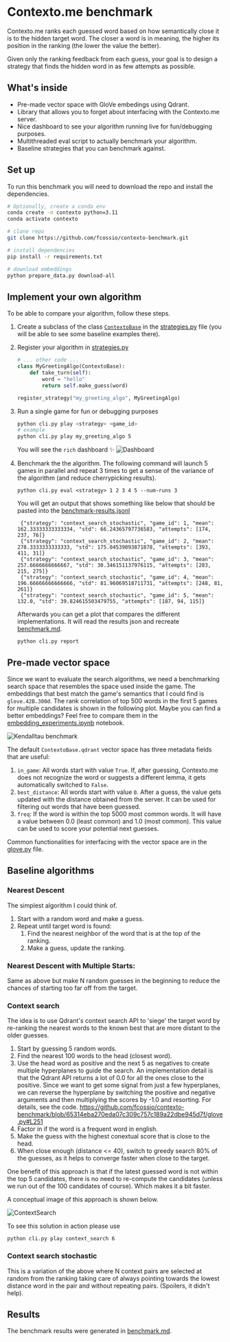 # Contexto.me benchmark

Contexto.me ranks each guessed word based on how semantically close it is to the hidden target word.
The closer a word is in meaning, the higher its position in the ranking (the lower the value the better).

Given only the ranking feedback from each guess,
your goal is to design a strategy that finds the hidden word in as few attempts as possible.

## What's inside

- Pre-made vector space with GloVe embedings using Qdrant.
- Library that allows you to forget about interfacing with the Contexto.me server.
- Nice dashboard to see your algorithm running live for fun/debugging purposes.
- Multithreaded eval script to actually benchmark your algorithm.
- Baseline strategies that you can benchmark against.

## Set up

To run this benchmark you will need to download the repo and install the dependencies.

```bash
# Optionally, create a conda env
conda create -n contexto python=3.11
conda activate contexto

# clone repo
git clone https://github.com/fcossio/contexto-benchmark.git

# install dependencies
pip install -r requirements.txt

# download embeddings
python prepare_data.py download-all
```

## Implement your own algorithm

To be able to compare your algorithm, follow these steps.

1. Create a subclass of the class [`ContextoBase`](environment.py) in the [strategies.py](strategies.py) file (you will be able to see some baseline examples there).

2. Register your algorithm in [strategies.py](strategies.py)

    ```python
    # ... other code ...
    class MyGreetingAlgo(ContextoBase):
        def take_turn(self):
            word = "hello"
            return self.make_guess(word)

    register_strategy("my_greeting_algo", MyGreetingAlgo)
    ```
3. Run a single game for fun or debugging purposes
    ```bash
    python cli.py play <strategy> <game_id>
    # example
    python cli.py play my_greeting_algo 5
    ```
    You will see the `rich` dashboard ✨
    ![Dashboard](img/play_dashboard.png)

4. Benchmark the the algorithm. The following command will launch 5 games in parallel and repeat 3 times to get a sense of the variance of the algorithm (and reduce cherrypicking results).
   ```
   python cli.py eval <strategy> 1 2 3 4 5 --num-runs 3
   ```

   You will get an output that shows something like below that should be pasted into the [benchmark-results.jsonl](data/benchmark-results.jsonl) 
   ```
    {"strategy": "context_search_stochastic", "game_id": 1, "mean": 162.33333333333334, "std": 66.24365797736583, "attempts": [174, 237, 76]}
    {"strategy": "context_search_stochastic", "game_id": 2, "mean": 278.3333333333333, "std": 175.04539093871878, "attempts": [393, 411, 31]}
    {"strategy": "context_search_stochastic", "game_id": 3, "mean": 257.6666666666667, "std": 30.346151137976115, "attempts": [283, 215, 275]}
    {"strategy": "context_search_stochastic", "game_id": 4, "mean": 196.66666666666666, "std": 81.96069518711731, "attempts": [248, 81, 261]}
    {"strategy": "context_search_stochastic", "game_id": 5, "mean": 132.0, "std": 39.824615503479755, "attempts": [187, 94, 115]}
   ```

   Afterwards you can get a plot that compares the different implementations.
   It will read the results json and recreate [benchmark.md](data/benchmark.md).
   ```
   python cli.py report
   ```


## Pre-made vector space

Since we want to evaluate the search algorithms, we need a benchmarking search space that resembles the space used inside the game. The embeddings that best match the game's semantics that I could find is `glove.42B.300d`. The rank correlation of top 500
words in the first 5 games for multiple candidates is shown in the following plot. Maybe you can find a better
embeddings? Feel free to compare them in the [embedding_experiments.ipynb](embedding_experiments.ipynb) notebook.

![Kendalltau benchmark](img/kendall_tau_correlation.png)

The default `ContextoBase.qdrant` vector space has three metadata fields that are useful:

1. `in_game`: All words start with value `True`. If, after guessing, Contexto.me does not recognize the word or suggests a different lemma, it gets automatically switched to `False`.
1. `best_distance`: All words start with value `0`. After a guess, the value gets updated with the distance obtained from the server. It can be used for filtering out words that have been guessed.
1. `freq`: If the word is within the top 5000 most common words. It will have a value between 0.0 (least common) and 1.0 (most common). This value can be used to score your potential next guesses.

Common functionalities for interfacing with the vector space are in the [glove.py](glove.py) file.

## Baseline algorithms

### Nearest Descent

The simplest algorithm I could think of.

1. Start with a random word and make a guess.
1. Repeat until target word is found:
   1. Find the nearest neighbor of the word that is at the top of the ranking.
   1. Make a guess, update the ranking.

### Nearest Descent with Multiple Starts:

Same as above but make N random guesses in the beginning to reduce the chances of starting too far off from the target.

### Context search

The idea is to use Qdrant's context search API to 'siege' the target word by re-ranking the nearest words to the known best that are more distant to the older guesses.
    
1. Start by guessing 5 random words.
1. Find the nearest 100 words to the head (closest word).
1. Use the head word as positive and the next 5 as negatives to create multiple hyperplanes to guide the search. 
   An implementation detail is that the Qdrant API returns a lot of 0.0 for all the ones close to the positive. Since we want to get some signal from just a few hyperplanes, we can reverse the hyperplane by  switching the positive and negative arguments and then multiplying the scores by -1.0 and resorting. For details, see the code. https://github.com/fcossio/contexto-benchmark/blob/65314eba270eda07c309c757c189a22dbe945d7f/glove.py#L251
1. Factor in if the word is a frequent word in english.
1. Make the guess with the highest conextual score that is close to the head.
1. When close enough (distance <= 40), switch to greedy search 80% of the guesses, as it helps to converge faster when close to the target.

One benefit of this approach is that if the latest guessed word is not within the top 5 candidates, there is no need to re-compute the candidates (unless we run out of the 100 candidates of course). Which makes it a bit faster.

A conceptual image of this approach is shown below.

![ContextSearch](img/ContextSearch.png)

To see this solution in action please use
```
python cli.py play context_search 6
```

### Context search stochastic

This is a variation of the above where N context pairs are selected at random from the ranking taking care of always pointing towards the lowest distance word in the pair and without repeating pairs. (Spoilers, it didn't help).


## Results

The benchmark results were generated in [benchmark.md](data/benchmark.md).
